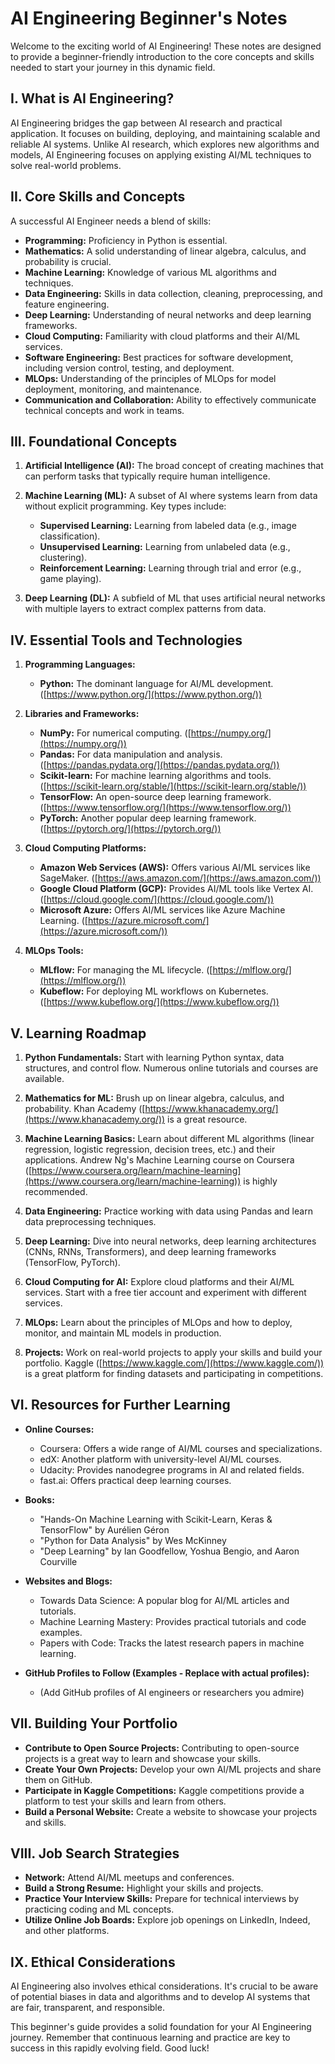# AI Engineering Beginner's Notes

Welcome to the exciting world of AI Engineering! These notes are designed to provide a beginner-friendly introduction to the core concepts and skills needed to start your journey in this dynamic field.

## I. What is AI Engineering?

AI Engineering bridges the gap between AI research and practical application. It focuses on building, deploying, and maintaining scalable and reliable AI systems. Unlike AI research, which explores new algorithms and models, AI Engineering focuses on applying existing AI/ML techniques to solve real-world problems.

## II. Core Skills and Concepts

A successful AI Engineer needs a blend of skills:

*   **Programming:** Proficiency in Python is essential.
*   **Mathematics:** A solid understanding of linear algebra, calculus, and probability is crucial.
*   **Machine Learning:** Knowledge of various ML algorithms and techniques.
*   **Data Engineering:** Skills in data collection, cleaning, preprocessing, and feature engineering.
*   **Deep Learning:** Understanding of neural networks and deep learning frameworks.
*   **Cloud Computing:** Familiarity with cloud platforms and their AI/ML services.
*   **Software Engineering:** Best practices for software development, including version control, testing, and deployment.
*   **MLOps:** Understanding of the principles of MLOps for model deployment, monitoring, and maintenance.
*   **Communication and Collaboration:** Ability to effectively communicate technical concepts and work in teams.

## III. Foundational Concepts

1.  **Artificial Intelligence (AI):** The broad concept of creating machines that can perform tasks that typically require human intelligence.

2.  **Machine Learning (ML):** A subset of AI where systems learn from data without explicit programming. Key types include:

    *   **Supervised Learning:** Learning from labeled data (e.g., image classification).
    *   **Unsupervised Learning:** Learning from unlabeled data (e.g., clustering).
    *   **Reinforcement Learning:** Learning through trial and error (e.g., game playing).

3.  **Deep Learning (DL):** A subfield of ML that uses artificial neural networks with multiple layers to extract complex patterns from data.

## IV. Essential Tools and Technologies

1.  **Programming Languages:**

    *   **Python:** The dominant language for AI/ML development. ([https://www.python.org/](https://www.python.org/))

2.  **Libraries and Frameworks:**

    *   **NumPy:** For numerical computing. ([https://numpy.org/](https://numpy.org/))
    *   **Pandas:** For data manipulation and analysis. ([https://pandas.pydata.org/](https://pandas.pydata.org/))
    *   **Scikit-learn:** For machine learning algorithms and tools. ([https://scikit-learn.org/stable/](https://scikit-learn.org/stable/))
    *   **TensorFlow:** An open-source deep learning framework. ([https://www.tensorflow.org/](https://www.tensorflow.org/))
    *   **PyTorch:** Another popular deep learning framework. ([https://pytorch.org/](https://pytorch.org/))

3.  **Cloud Computing Platforms:**

    *   **Amazon Web Services (AWS):** Offers various AI/ML services like SageMaker. ([https://aws.amazon.com/](https://aws.amazon.com/))
    *   **Google Cloud Platform (GCP):** Provides AI/ML tools like Vertex AI. ([https://cloud.google.com/](https://cloud.google.com/))
    *   **Microsoft Azure:** Offers AI/ML services like Azure Machine Learning. ([https://azure.microsoft.com/](https://azure.microsoft.com/))

4.  **MLOps Tools:**

    *   **MLflow:** For managing the ML lifecycle. ([https://mlflow.org/](https://mlflow.org/))
    *   **Kubeflow:** For deploying ML workflows on Kubernetes. ([https://www.kubeflow.org/](https://www.kubeflow.org/))

## V. Learning Roadmap

1.  **Python Fundamentals:** Start with learning Python syntax, data structures, and control flow. Numerous online tutorials and courses are available.

2.  **Mathematics for ML:** Brush up on linear algebra, calculus, and probability. Khan Academy ([https://www.khanacademy.org/](https://www.khanacademy.org/)) is a great resource.

3.  **Machine Learning Basics:** Learn about different ML algorithms (linear regression, logistic regression, decision trees, etc.) and their applications. Andrew Ng's Machine Learning course on Coursera ([https://www.coursera.org/learn/machine-learning](https://www.coursera.org/learn/machine-learning)) is highly recommended.

4.  **Data Engineering:** Practice working with data using Pandas and learn data preprocessing techniques.

5.  **Deep Learning:** Dive into neural networks, deep learning architectures (CNNs, RNNs, Transformers), and deep learning frameworks (TensorFlow, PyTorch).

6.  **Cloud Computing for AI:** Explore cloud platforms and their AI/ML services. Start with a free tier account and experiment with different services.

7.  **MLOps:** Learn about the principles of MLOps and how to deploy, monitor, and maintain ML models in production.

8.  **Projects:** Work on real-world projects to apply your skills and build your portfolio. Kaggle ([https://www.kaggle.com/](https://www.kaggle.com/)) is a great platform for finding datasets and participating in competitions.

## VI. Resources for Further Learning

*   **Online Courses:**
    *   Coursera: Offers a wide range of AI/ML courses and specializations.
    *   edX: Another platform with university-level AI/ML courses.
    *   Udacity: Provides nanodegree programs in AI and related fields.
    *   fast.ai: Offers practical deep learning courses.

*   **Books:**
    *   "Hands-On Machine Learning with Scikit-Learn, Keras & TensorFlow" by Aurélien Géron
    *   "Python for Data Analysis" by Wes McKinney
    *   "Deep Learning" by Ian Goodfellow, Yoshua Bengio, and Aaron Courville

*   **Websites and Blogs:**
    *   Towards Data Science: A popular blog for AI/ML articles and tutorials.
    *   Machine Learning Mastery: Provides practical tutorials and code examples.
    *   Papers with Code: Tracks the latest research papers in machine learning.

*   **GitHub Profiles to Follow (Examples - Replace with actual profiles):**
    *   (Add GitHub profiles of AI engineers or researchers you admire)

## VII. Building Your Portfolio

*   **Contribute to Open Source Projects:** Contributing to open-source projects is a great way to learn and showcase your skills.
*   **Create Your Own Projects:** Develop your own AI/ML projects and share them on GitHub.
*   **Participate in Kaggle Competitions:** Kaggle competitions provide a platform to test your skills and learn from others.
*   **Build a Personal Website:** Create a website to showcase your projects and skills.

## VIII. Job Search Strategies

*   **Network:** Attend AI/ML meetups and conferences.
*   **Build a Strong Resume:** Highlight your skills and projects.
*   **Practice Your Interview Skills:** Prepare for technical interviews by practicing coding and ML concepts.
*   **Utilize Online Job Boards:** Explore job openings on LinkedIn, Indeed, and other platforms.

## IX. Ethical Considerations

AI Engineering also involves ethical considerations. It's crucial to be aware of potential biases in data and algorithms and to develop AI systems that are fair, transparent, and responsible.

This beginner's guide provides a solid foundation for your AI Engineering journey. Remember that continuous learning and practice are key to success in this rapidly evolving field. Good luck!
